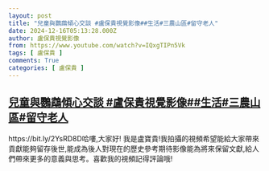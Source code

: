```yaml
---
layout: post
title: "兒童與鸚鵡傾心交談 #盧保貴視覺影像##生活#三農山區#留守老人"
date: 2024-12-16T05:13:28.000Z
author: 盧保貴視覺影像
from: https://www.youtube.com/watch?v=IQxgTIPn5Vk
tags: [ 盧保貴 ]
comments: True
categories: [ 盧保貴 ]
---
```

<!--1734326008000-->
[兒童與鸚鵡傾心交談 #盧保貴視覺影像##生活#三農山區#留守老人](https://www.youtube.com/watch?v=IQxgTIPn5Vk)
------

<div>
https://bit.ly/2YsRD8D哈嘍,大家好! 我是盧寶貴!我拍攝的視頻希望能給大家帶來貢獻能夠留存後世,能成為後人對現在的歷史參考期待影像能為將來保留文獻,給人們帶來更多的意義與思考。喜歡我的視頻記得評論哦!
</div>

